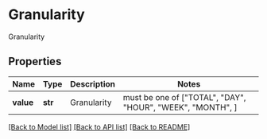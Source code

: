 # Granularity

Granularity

## Properties
Name | Type | Description | Notes
------------ | ------------- | ------------- | -------------
**value** | **str** | Granularity |  must be one of ["TOTAL", "DAY", "HOUR", "WEEK", "MONTH", ]

[[Back to Model list]](../README.md#documentation-for-models) [[Back to API list]](../README.md#documentation-for-api-endpoints) [[Back to README]](../README.md)



